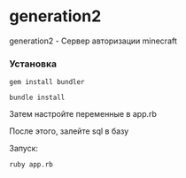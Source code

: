 generation2
===========

generation2 - Сервер авторизации minecraft

### Установка

	gem install bundler

	bundle install

Затем настройте переменные в app.rb

После этого, залейте sql в базу

Запуск:

	ruby app.rb

